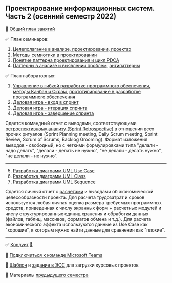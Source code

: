 ## Проектирование информационных систем. Часть 2 (осенний семестр 2022)

👣 [Общий план занятий](https://github.com/stankin/design-part-2/wiki)

✅ План семинаров:
1. [Целеполагание в анализе, проектировании, проектах](https://github.com/stankin/design-part-1/wiki/sem1)
2. [Методы семиотики в проектировании](https://github.com/stankin/design-part-1/wiki/sem2)
3. [Понятие паттерна проектирования и цикл PDCA](https://github.com/stankin/design-part-2/wiki/sem2)
4. [Паттерны в анализе и выявлении проблем](https://github.com/stankin/design-part-2/wiki/sem3), [антипаттерны](https://github.com/stankin/design-part-2/wiki/sem4)

✅ План лабораторных:
1. [Управление в гибкой разработке программного обеспечения, методы Канбан и Скрам](https://github.com/stankin/design-part-1/wiki/sem3), [прототипирование в разработке программного обеспечения](https://github.com/stankin/design-part-1/wiki/sem4)
2. [Деловая игра - вход в спринт](https://github.com/stankin/design-part-1/wiki/lab4)
3. [Деловая игра - итерация спринта](https://github.com/stankin/design-part-1/wiki/lab5)
4. [Деловая игра - завершение спринта](https://github.com/stankin/design-part-1/wiki/lab6)

Сдается командный отчет с выводами, соответствующими [ретроспективному анализу (Sprint Retrospective)](https://ru.wikipedia.org/wiki/Scrum#%D0%9E%D1%81%D0%BD%D0%BE%D0%B2%D0%BD%D1%8B%D0%B5_%D1%81%D0%BE%D0%B2%D0%B5%D1%89%D0%B0%D0%BD%D0%B8%D1%8F_Scrum) в отношении всех прочих ритуалов (Sprint Planning meeting, Daily Scrum meeting, Sprint Review, Scrum of Scrums, Backlog Grooming). Формат изложения выводов - свободный, но с четкими формулировками типа "делали - надо делать", "делали - делать не нужно", "не делали - делать нужно", "не делали - не нужно".

---
5. [Разработка диаграмм UML Use Case](https://github.com/stankin/design-part-2/wiki/LR-4)
6. [Разработка диаграмм UML Class](https://github.com/stankin/design-part-2/wiki/LR-5)
7. [Разработка диаграмм UML Sequence](https://github.com/stankin/design-part-2/wiki/LR-6)

Сдается личный отчет с [расчетами](https://docs.google.com/spreadsheets/d/11KghKnPycU-EtbHJ3dKK5FQjPntsd9ZQ9LVSzg9Ou5E/edit#gid=742930236) и выводами об экономической целесообразности проекта. Для расчета трудозатрат и сроков используется любая личная оценка размера требуемых программных средств, приведенная к числу экранных форм + расчетных модулей и числу структурированных единиц хранения и обработки данных (файлов, таблиц, массивов, форматов обмена и т.д.). Для расчета экономического эффекта используются данные из Use Case как "хорошие", к которым нужно найти данные для сравнения как "плохие".

---

✅ [Кондуит](https://docs.google.com/spreadsheets/d/1-n7z_3g8H6gHMee4sron1x_4b9HoBc33suXV991axm8/edit?usp=sharing) [👣](https://docs.google.com/spreadsheets/d/16g3jpRQDN3BdTuhRHKCbeM7tw3x-G1Yr0rigUGDBti4/edit#gid=1451005473)

👣 [Подключиться к команде Microsoft Teams](https://teams.microsoft.com/l/team/19%3a3j5VmVBBVEdSkyKXdt2fHiyVF_J_QbnIbQkjXcEz3501%40thread.tacv2/conversations?groupId=10a5bf25-5865-486b-8bea-2dd74dc66219&tenantId=fc6821dc-cc93-4bf0-bdd7-a278d6dba3ea)

👣 [Шаблон](https://github.com/stankin/design-part-2/wiki/cp-template) и [задание в ЭОС](https://edu.stankin.ru/mod/assign/view.php?id=105070) для загрузки курсовых проектов

👣 Материалы [предыдущего семестра ](https://github.com/stankin/design-part-1)
